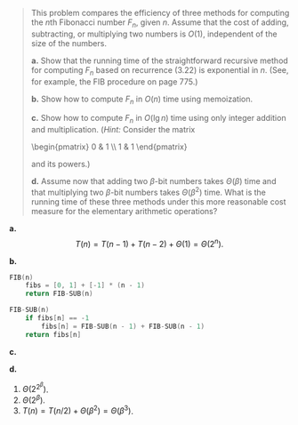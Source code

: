 > This problem compares the efficiency of three methods for computing the $n$th Fibonacci number $F_n$, given $n$. Assume that the cost of adding, subtracting, or multiplying two numbers is $O(1)$, independent of the size of the numbers.
>
> **a.** Show that the running time of the straightforward recursive method for computing $F_n$ based on recurrence $\text{(3.22)}$ is exponential in $n$. (See, for example, the FIB procedure on page 775.)
>
> **b.** Show how to compute $F_n$ in $O(n)$ time using memoization.
>
> **c.** Show how to compute $F_n$ in $O(\lg n)$ time using only integer addition and multiplication.
($\textit{Hint:}$ Consider the matrix
>
> \begin{pmatrix}
> 0 & 1 \\\\
> 1 & 1
> \end{pmatrix}
>
> and its powers.)
>
> **d.** Assume now that adding two $\beta$-bit numbers takes $\Theta(\beta)$ time and that multiplying two $\beta$-bit numbers takes $\Theta(\beta^2)$ time. What is the running time of these three methods under this more reasonable cost measure for the elementary arithmetic operations?

**a.** $$T(n) = T(n - 1) + T(n - 2) + \Theta(1) = \Theta(2^n).$$

**b.**

```cpp
FIB(n)
    fibs = [0, 1] + [-1] * (n - 1)
    return FIB-SUB(n)
```

```cpp
FIB-SUB(n)
    if fibs[n] == -1
        fibs[n] = FIB-SUB(n - 1) + FIB-SUB(n - 1)
    return fibs[n]
```

**c.**

**d.**

1. $\Theta(2^{2^\beta})$.
2. $\Theta(2^\beta)$.
3. $T(n) = T(n / 2) + \Theta(\beta^2) = \Theta(\beta^3)$.
